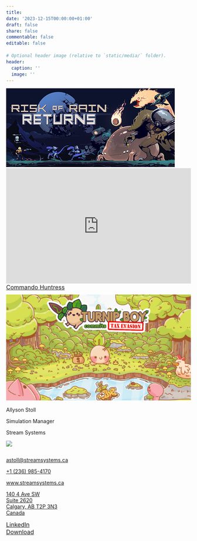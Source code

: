 ```yaml
---
title:
date: '2023-12-15T00:00:00+01:00'
draft: false
share: false
commentable: false
editable: false

# Optional header image (relative to `static/media/` folder).
header:
  caption: ''
  image: ''
---
```

<head>
  <link rel="stylesheet" href="gaming.css">
  <meta name="viewport" content="width=device-width, initial-scale=1, shrink-to-fit=no">
</head>

<body>
	<section class="banner" style='margin-top: 10px;'>
		<div class="container">
      <div class='row'>
				<div class="col"></div>
				<div class="col is-10">
					<img class="game-splash" src="assets/RoRR.jpg" alt="Risk of Rain Returns">
				</div>
				<div class="col"></div>
			</div>
    </div>
	</section>

 <section class="bottom" style='margin-top: 0px;'>
    <div class="container-fluid">
        <div class="row">
            <div class="col"></div>
            <div class="col is-9">
              <div style="position: relative; padding-bottom: 62.5%; height: 0;">
          <iframe src="https://www.loom.com/embed/17c8a5929c2940b58bf44e4a7ba0160d?sid=5ec6b5c5-c47a-49ea-921c-58b978e03c28?hide_owner=true&hide_share=true&hide_title=true&hideEmbedTopBar=true" frameborder="0" webkitallowfullscreen mozallowfullscreen allowfullscreen style="position: absolute; top: 0; left: 0; width: 100%; height: 100%;">
          </iframe>
          </div>
            </div>
            <div class="col"></div>
        </div>
      <div class="row">
            <div class="col"></div>
            <div class="col is-7">
                    <a href="https://www.loom.com/share/3a0d22d1c18641bf99faed49b4491c15?sid=656b781c-a4c7-4d0a-b992-257a2b54cc2c" class='btn btn-contact btn-lrg btn-block' style='font-size: 16px;'> <i class="fa-solid fa-download" style='color: white;'></i> Commando </a>
              <a href="https://www.loom.com/share/3a0d22d1c18641bf99faed49b4491c15?sid=656b781c-a4c7-4d0a-b992-257a2b54cc2c" class='btn btn-contact btn-lrg btn-block' style='font-size: 16px;'> <i class="fa-solid fa-download" style='color: white;'></i> Huntress </a>
            </div>
            <div class="col"></div>
        </div>
    </div>
</section>

  <section class="banner" style='margin-top: 10px;'>
		<div class="container">
      <div class='row'>
				<div class="col"></div>
				<div class="col is-6">
					<img class="game-splash" src="assets/TurnipBoy.jpg" alt="Turnip Boy Commits Tax Evasion">
				</div>
				<div class="col"></div>
			</div>
    </div>
	</section>

  <section class="primary-info" style='margin-bottom: 25px;'>
		<div class="container">
			<div class="row name-title-company">
				<div class="col is-6">
					<p class="text-name">Allyson Stoll</p>
					<p class="text-title-company">Simulation Manager</p>
					<p class="text-title-company">Stream Systems</p>
				</div>
				<div class="col" style='padding: 0;'>
					<img src="assets/Stream-Logo_White-2.png" style='margin-top: 0; margin-bottom: 0;'>
				</div>
			</div>
		</div>
	</section>

<section class='secondary-info'>
	<a href="mailto:astoll@streamsystems.ca">
		<div class="container-fluid">
			<div class="row">
				<div class="col">
					  <i class="fa-solid fa-envelope"></i>
				</div>
				<div class="col is-8">
						<p class="text-detail">astoll@streamsystems.ca</p>
				</div>
				<div class="col">
            <i class="fa-solid fa-angle-right"></i>
				</div>
			</div>
     </div>
  </a>
</section>

<section class="secondary-info">
    <a href="tel:+12369854170">
        <div class="container-fluid">
            <div class="row">
                <div class="col">
                    <i class="fa-solid fa-phone"></i>
                </div>
                <div class="col is-8">
                    <p class="text-detail">+1 (236) 985-4170</p>
                </div>
                <div class="col">
                    <i class="fa-solid fa-angle-right"></i>
                </div>
            </div>
        </div>
    </a>
</section>
  
<section class="secondary-info">
    <a href="http://www.streamsystems.ca">
        <div class="container-fluid">
            <div class="row">
                <div class="col">
                    <i class="fa-regular fa-globe"></i>
                </div>
                <div class="col is-8">
                    <p class="text-detail">www.streamsystems.ca</p>
                </div>
                <div class="col">
                    <i class="fa-solid fa-angle-right"></i>
                </div>
            </div>
        </div>
    </a>
</section>
  
<section class="secondary-info">
    <a href = "https://www.google.com.sg/maps/place/Stream+Systems/@51.0499098,-114.0667229,17z/data=!3m2!4b1!5s0x53716ffc8f043a51:0x2ceecb4fd7d8a09d!4m6!3m5!1s0x53716ff94e90c69b:0x65fb828b1eaa4b80!8m2!3d51.0499098!4d-114.0641426!16s%2Fg%2F11rgh78mt5?entry=ttu">
        <div class="container-fluid">
            <div class="row">
                <div class="col">
                    <i class="fa-solid fa-location-dot"></i>
                </div>
                <div class="col is-8">
                    <p class="text-detail">140 4 Ave SW<br>Suite 2620<br>Calgary, AB T2P 3N3<br>Canada</p>
                </div>
                <div class="col">
                    <i class="fa-solid fa-angle-right"></i>
                </div>
            </div>
        </div>
    </a>
</section>
  
<section class="bottom" style='margin-top: 10px;'>
    <div class="container-fluid">
        <div class="row">
            <div class="col"></div>
            <div class="col is-8">
                    <a href="https://www.linkedin.com/in/allysonstoll" class='btn btn-contact btn-lrg btn-block' style='font-size: 16px;'> <i class="fa-brands fa-linkedin" style='color: white;'></i> LinkedIn </a>
            </div>
            <div class="col"></div>
        </div>
      <div class="row">
            <div class="col"></div>
            <div class="col is-8">
                    <a href="assets/allyson.vcf" class='btn btn-contact btn-lrg btn-block' style='font-size: 16px;'> <i class="fa-solid fa-download" style='color: white;'></i> Download </a>
            </div>
            <div class="col"></div>
        </div>
    </div>
</section>

</body>

